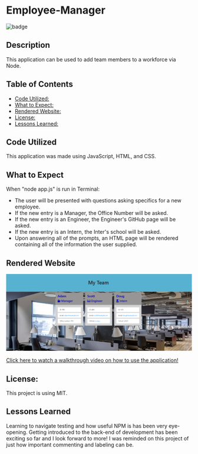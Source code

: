 # Employee-Manager

![badge](https://img.shields.io/static/v1?label=license&message=MIT&color=blue)

## Description

This application can be used to add team members to a workforce via Node.

## Table of Contents
- [Code Utilized:](#code-utilized:)
- [What to Expect:](#what-to-expect:)
- [Rendered Website:](#rendered-website:)
- [License:](#license:)
- [Lessons Learned:](#lessons-learned:)

## Code Utilized

This application was made using JavaScript, HTML, and CSS.

## What to Expect

When "node app.js" is run in Terminal:
- The user will be presented with questions asking specifics for a new employee.
- If the new entry is a Manager, the Office Number will be asked.
- If the new entry is an Engineer, the Engineer's GitHub page will be asked.
- If the new entry is an Intern, the Inter's school will be asked.
- Upon answering all of the prompts, an HTML page will be rendered containing all of the information the user supplied.

## Rendered Website

<img src="MyTeam\Assets\MyTeamExample.png" alt="Rendered Team Page">

<a href="https://youtu.be/bIqVH5qcSw4" target="_blank">Click here to watch a walkthrough video on how to use the application!</a>

## License:

This project is using MIT.

## Lessons Learned

Learning to navigate testing and how useful NPM is has been very eye-opening. Getting introduced to the back-end of development has been exciting so far and I look forward to more! I was reminded on this project of just how important commenting and labeling can be.